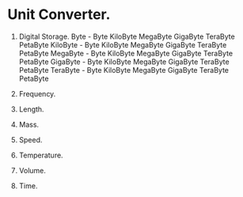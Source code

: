 # Unit Converter.

1. Digital Storage.
   Byte     - Byte KiloByte MegaByte GigaByte TeraByte PetaByte
   KiloByte - Byte KiloByte MegaByte GigaByte TeraByte PetaByte
   MegaByte - Byte KiloByte MegaByte GigaByte TeraByte PetaByte
   GigaByte - Byte KiloByte MegaByte GigaByte TeraByte PetaByte
   TeraByte - Byte KiloByte MegaByte GigaByte TeraByte PetaByte
   
2. Frequency.
3. Length.
4. Mass.
5. Speed.
6. Temperature.
7. Volume.
8. Time.

